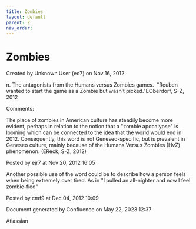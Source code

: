 ```yaml
---
title: Zombies
layout: default
parent: Z
nav_order:
---
```


# Zombies

Created by  Unknown User (eo7) on Nov 16, 2012

n. The antagonists from the Humans versus Zombies games.  &quot;Reuben wanted to start the game as a Zombie but wasn’t picked.&quot;EOberdorf, S-Z, 2012

Comments:

The place of zombies in American culture has steadily become more evident, perhaps in relation to the notion that a &quot;zombie apocalypse&quot; is looming which can be connected to the idea that the world would end in 2012. Consequently, this word is not Geneseo-specific, but is prevalent in Geneseo culture, mainly because of the Humans Versus Zombies (HvZ) phenomenon. (EReck, S-Z, 2012)

Posted by ejr7 at Nov 20, 2012 16:05

Another possible use of the word could be to describe how a person feels when being extremely over tired. As in &quot;I pulled an all-nighter and now I feel zombie-fied&quot;

Posted by cmf9 at Dec 04, 2012 10:09

Document generated by Confluence on May 22, 2023 12:37

Atlassian
